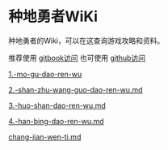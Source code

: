 # 种地勇者WiKi

种地勇者的Wiki，可以在这查询游戏攻略和资料。

推荐使用 [gitbook访问](https://herovillage.gitbook.io/wiki/)     也可使用 [github访问](https://github.com/BaoHongJiangGames/HeroVillageWiki)

[1.-mo-gu-dao-ren-wu](you-xi-zi-liao/1.-mo-gu-dao-ren-wu/ "mention")

[2.-shan-zhu-wang-guo-dao-ren-wu.md](you-xi-zi-liao/2.-shan-zhu-wang-guo-dao-ren-wu.md "mention")

[3.-huo-shan-dao-ren-wu.md](you-xi-zi-liao/3.-huo-shan-dao-ren-wu.md "mention")

[4.-han-bing-dao-ren-wu.md](you-xi-zi-liao/4.-han-bing-dao-ren-wu.md "mention")

[chang-jian-wen-ti.md](you-xi-zi-liao/chang-jian-wen-ti.md "mention")
